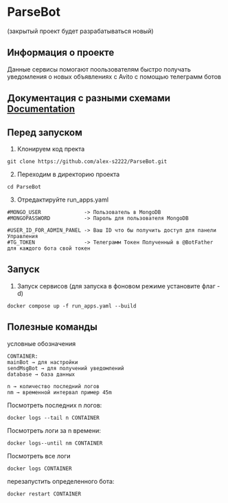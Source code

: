 # ParseBot

(закрытый проект будет разрабатываться новый)

## Информация о проекте

Данные сервисы помогают поользователям быстро получать уведомления о новых объявлениях с Avito с помощью телеграмм ботов

## Документация с разными схемами [Documentation](https://github.com/alex-s2222/ParseBot/Documentation/mainBot)

## Перед запуском

1. Клонируем код пректа

```text
git clone https://github.com/alex-s2222/ParseBot.git
```

2. Переходим в директорию проекта

```text
cd ParseBot
```

3. Отредактируйте run_apps.yaml 

```text
#MONGO_USER              -> Пользователь в MongoDB
#MONGOPASSWORD           -> Пароль для пользователя MongoDB
        
#USER_ID_FOR_ADMIN_PANEL -> Ваш ID что бы получить доступ для панели Управления
#TG_TOKEN                -> Телеграмм Токен Полученный в @BotFather для каждого бота свой токен
```

## Запуск

1. Запуск сервисов (для запуска в фоновом режиме установите флаг -d)

```text
docker compose up -f run_apps.yaml --build
```

## Полезные команды

условные обозначения

```
CONTAINER:
mainBot → для настройки
sendMsgBot → для получений уведомлений 
database → база данных

n → количество последний логов
nm → временной интервал пример 45m 
```

Посмотреть последних n логов: 

```
docker logs --tail n CONTAINER
```

Посмотреть логи за n времени:

```
docker logs--until nm CONTAINER
```

Посмотреть все логи 

```
docker logs CONTAINER
```

перезапустить определенного бота:

```
docker restart CONTAINER
```